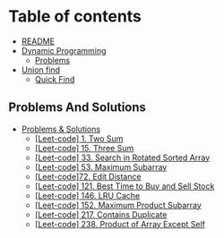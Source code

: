 # Table of contents

* [README](README.md)
* [Dynamic Programming](Algorithms/dp/dynamic-programming.md)
  * [Problems](Algorithms/dp/problems.md)
* [Union find](Algorithms/union\_find/dynamic\_connectivity.md)
  * [Quick Find](Algorithms/union\_find/quick\_find.md)

## Problems And Solutions

* [Problems & Solutions](problems-and-solutions/README.md)
  * [\[Leet-code\] 1. Two Sum](problems-and-solutions/problems-and-solutions/leet-code-1.-two-sum.md)
  * [\[Leet-code\] 15. Three Sum](problems-and-solutions/problems-and-solutions/leet-code-15.-three-sum.md)
  * [\[Leet-code\] 33. Search in Rotated Sorted Array](problems-and-solutions/problems-and-solutions/leet-code-33.-search-in-rotated-sorted-array.md)
  * [\[Leet-code\] 53. Maximum Subarray](problems-and-solutions/problems-and-solutions/leet-code-53.-maximum-subarray.md)
  * [\[Leet-code\]72. Edit Distance](problems-and-solutions/leet-code-72/page-1.md)
  * [\[Leet-code\] 121. Best Time to Buy and Sell Stock](problems-and-solutions/problems-and-solutions/leet-code-121.-best-time-to-buy-and-sell-stock.md)
  * [\[Leet-code\] 146. LRU Cache](problems-and-solutions/problems-and-solutions/leet-code-146.-lru-cache.md)
  * [\[Leet-code\] 152. Maximum Product Subarray](problems-and-solutions/problems-and-solutions/leet-code-152.-maximum-product-subarray.md)
  * [\[Leet-code\] 217. Contains Duplicate](problems-and-solutions/problems-and-solutions/leet-code-217.-contains-duplicate.md)
  * [\[Leet-code\] 238. Product of Array Except Self](problems-and-solutions/problems-and-solutions/leet-code-238.-product-of-array-except-self.md)
